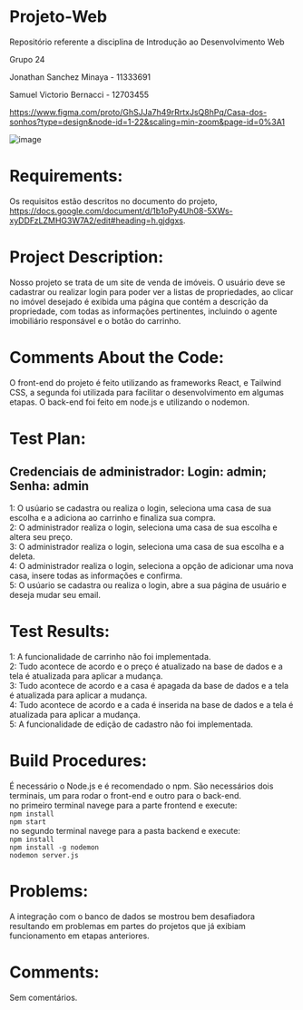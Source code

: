 # Projeto-Web
Repositório referente a disciplina de Introdução ao Desenvolvimento Web

Grupo 24

Jonathan Sanchez Minaya - 11333691

Samuel Victorio Bernacci - 12703455

https://www.figma.com/proto/GhSJJa7h49rRrtxJsQ8hPq/Casa-dos-sonhos?type=design&node-id=1-22&scaling=min-zoom&page-id=0%3A1

![image](https://github.com/samuks123/Projeto-Web/assets/103591276/17cc52bf-f3f1-4633-8c4a-b18b3060d46f)

# Requirements: 
Os requisitos estão descritos no documento do projeto, https://docs.google.com/document/d/1b1oPy4Uh08-5XWs-xyDDFzLZMHG3W7A2/edit#heading=h.gjdgxs.

# Project Description: 
Nosso projeto se trata de um site de venda de imóveis.
O usuário deve se cadastrar ou realizar login para poder ver a listas de propriedades, ao clicar no imóvel desejado é exibida uma página que contém a descrição da propriedade, com todas as informações pertinentes, incluindo o agente imobiliário responsável e o botão do carrinho.

# Comments About the Code: 
O front-end do projeto é feito utilizando as frameworks React, e Tailwind CSS, a segunda foi utilizada para facilitar o desenvolvimento em algumas etapas.
O back-end foi feito em node.js e utilizando o nodemon.

# Test Plan: 
## Credenciais de administrador: Login: admin; Senha: admin
1: O usúario se cadastra ou realiza o login, seleciona uma casa de sua escolha e a adiciona ao carrinho e finaliza sua compra. \
2: O administrador realiza o login, seleciona uma casa de sua escolha e altera seu preço. \
3: O administrador realiza o login, seleciona uma casa de sua escolha e a deleta. \
4: O administrador realiza o login, seleciona a opção de adicionar uma nova casa, insere todas as informações e confirma. \
5: O usúario se cadastra ou realiza o login, abre a sua página de usuário e deseja mudar seu email. 

# Test Results: 
1: A funcionalidade de carrinho não foi implementada. \
2: Tudo acontece de acordo e o preço é atualizado na base de dados e a tela é atualizada para aplicar a mudança. \
3: Tudo acontece de acordo e a casa é apagada da base de dados e a tela é atualizada para aplicar a mudança. \
4: Tudo acontece de acordo e a cada é inserida na base de dados e a tela é atualizada para aplicar a mudança. \
5: A funcionalidade de edição de cadastro não foi implementada.

# Build Procedures: 
É necessário o Node.js e é recomendado o npm. São necessários dois terminais, um para rodar o front-end e outro para o back-end. \
no primeiro terminal navege para a parte frontend e execute: \
`npm install` \
`npm start` \
no segundo terminal navege para a pasta backend e execute: \
`npm install` \
`npm install -g nodemon` \
`nodemon server.js`

# Problems: 
A integração com o banco de dados se mostrou bem desafiadora resultando em problemas em partes do projetos que já exibiam funcionamento em etapas anteriores.

# Comments: 
Sem comentários.
